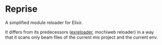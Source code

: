 Reprise
=======

A simplified module reloader for Elixir.

It differs from its predecessors ([exreloader][1], mochiweb reloader)
in a way that it scans only beam files of the current mix project
and the current env.


[1]: http://github.com/yrashk/exreloader
